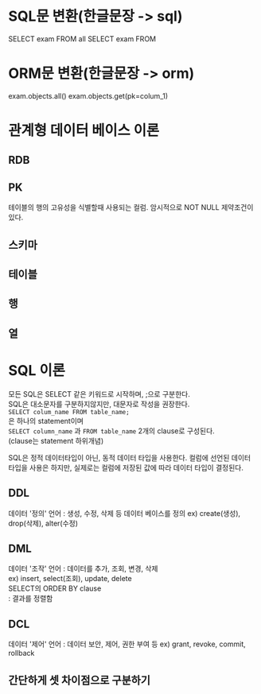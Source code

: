 # SQL문 변환(한글문장 -> sql)
SELECT exam FROM all
SELECT exam FROM 

# ORM문 변환(한글문장 -> orm)
exam.objects.all()
exam.objects.get(pk=colum_1)

# 관계형 데이터 베이스 이론


## RDB

## PK
테이블의 행의 고유성을 식별할때 사용되는 컬럼. 암시적으로 NOT NULL 제약조건이 있다.

## 스키마

## 테이블

## 행

## 열

# SQL 이론
모든 SQL은 SELECT 같은 키워드로 시작하며, ;으로 구분한다.  
SQL은 대소문자를 구분하지않지만, 대문자로 작성을 권장한다.  
`SELECT colum_name FROM table_name;`  
은 하나의 statement이며  
`SELECT column_name` 과 `FROM table_name` 2개의 clause로 구성된다.  
(clause는 statement 하위개념)  

SQL은 정적 데이터타입이 아닌, 동적 데이터 타입을 사용한다. 컬럼에 선언된 데이터 타입을 사용은 하지만, 실제로는 컬럼에 저장된 값에 따라 데이터 타입이 결정된다.  

## DDL
데이터 '정의' 언어 : 생성, 수정, 삭제 등 데이터 베이스를 정의
ex) create(생성), drop(삭제), alter(수정)

## DML
데이터 '조작' 언어 : 데이터를 추가, 조회, 변경, 삭제  
ex) insert, select(조회), update, delete  
SELECT의 ORDER BY clause  
: 결과를 정렬함


## DCL
데이터 '제어' 언어 : 데이터 보안, 제어, 권한 부여 등
ex) grant, revoke, commit, rollback

## 간단하게 셋 차이점으로 구분하기